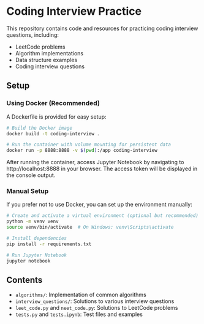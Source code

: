 # Coding Interview Practice

This repository contains code and resources for practicing coding interview questions, including:
- LeetCode problems
- Algorithm implementations
- Data structure examples
- Coding interview questions

## Setup

### Using Docker (Recommended)

A Dockerfile is provided for easy setup:

```bash
# Build the Docker image
docker build -t coding-interview .

# Run the container with volume mounting for persistent data
docker run -p 8888:8888 -v $(pwd):/app coding-interview
```

After running the container, access Jupyter Notebook by navigating to http://localhost:8888 in your browser. The access token will be displayed in the console output.

### Manual Setup

If you prefer not to use Docker, you can set up the environment manually:

```bash
# Create and activate a virtual environment (optional but recommended)
python -m venv venv
source venv/bin/activate  # On Windows: venv\Scripts\activate

# Install dependencies
pip install -r requirements.txt

# Run Jupyter Notebook
jupyter notebook
```

## Contents

- `algorithms/`: Implementation of common algorithms
- `interview_questions/`: Solutions to various interview questions
- `leet_code.py` and `neet_code.py`: Solutions to LeetCode problems
- `tests.py` and `tests.ipynb`: Test files and examples
